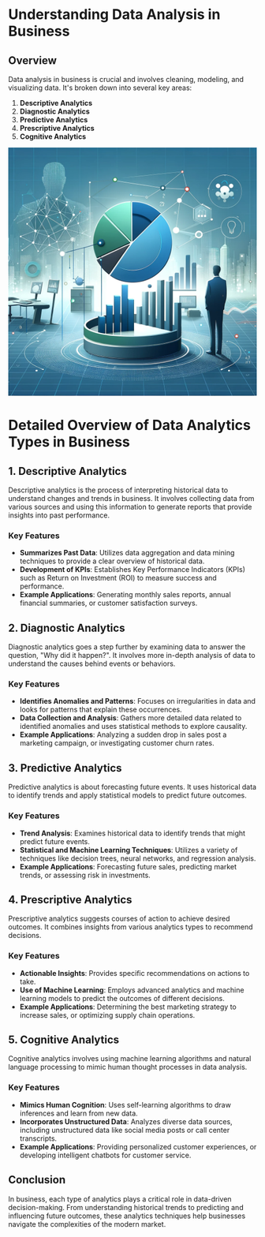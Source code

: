 # Understanding Data Analysis in Business

## Overview
Data analysis in business is crucial and involves cleaning, modeling, and visualizing data. It's broken down into several key areas:

1. **Descriptive Analytics**
2. **Diagnostic Analytics**
3. **Predictive Analytics**
4. **Prescriptive Analytics**
5. **Cognitive Analytics**

![image](https://github.com/pratheeksha11/DataWisdom/blob/main/image4.png)
# Detailed Overview of Data Analytics Types in Business

## 1. Descriptive Analytics
Descriptive analytics is the process of interpreting historical data to understand changes and trends in business. It involves collecting data from various sources and using this information to generate reports that provide insights into past performance.

### Key Features
- **Summarizes Past Data**: Utilizes data aggregation and data mining techniques to provide a clear overview of historical data.
- **Development of KPIs**: Establishes Key Performance Indicators (KPIs) such as Return on Investment (ROI) to measure success and performance.
- **Example Applications**: Generating monthly sales reports, annual financial summaries, or customer satisfaction surveys.

## 2. Diagnostic Analytics
Diagnostic analytics goes a step further by examining data to answer the question, "Why did it happen?". It involves more in-depth analysis of data to understand the causes behind events or behaviors.

### Key Features
- **Identifies Anomalies and Patterns**: Focuses on irregularities in data and looks for patterns that explain these occurrences.
- **Data Collection and Analysis**: Gathers more detailed data related to identified anomalies and uses statistical methods to explore causality.
- **Example Applications**: Analyzing a sudden drop in sales post a marketing campaign, or investigating customer churn rates.

## 3. Predictive Analytics
Predictive analytics is about forecasting future events. It uses historical data to identify trends and apply statistical models to predict future outcomes.

### Key Features
- **Trend Analysis**: Examines historical data to identify trends that might predict future events.
- **Statistical and Machine Learning Techniques**: Utilizes a variety of techniques like decision trees, neural networks, and regression analysis.
- **Example Applications**: Forecasting future sales, predicting market trends, or assessing risk in investments.

## 4. Prescriptive Analytics
Prescriptive analytics suggests courses of action to achieve desired outcomes. It combines insights from various analytics types to recommend decisions.

### Key Features
- **Actionable Insights**: Provides specific recommendations on actions to take.
- **Use of Machine Learning**: Employs advanced analytics and machine learning models to predict the outcomes of different decisions.
- **Example Applications**: Determining the best marketing strategy to increase sales, or optimizing supply chain operations.

## 5. Cognitive Analytics
Cognitive analytics involves using machine learning algorithms and natural language processing to mimic human thought processes in data analysis.

### Key Features
- **Mimics Human Cognition**: Uses self-learning algorithms to draw inferences and learn from new data.
- **Incorporates Unstructured Data**: Analyzes diverse data sources, including unstructured data like social media posts or call center transcripts.
- **Example Applications**: Providing personalized customer experiences, or developing intelligent chatbots for customer service.

## Conclusion
In business, each type of analytics plays a critical role in data-driven decision-making. From understanding historical trends to predicting and influencing future outcomes, these analytics techniques help businesses navigate the complexities of the modern market.


